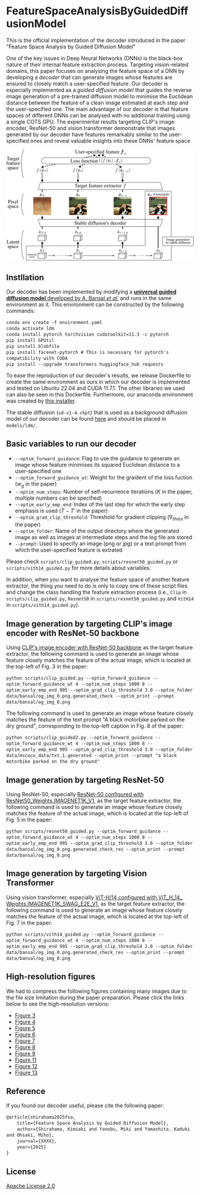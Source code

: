 # FeatureSpaceAnalysisByGuidedDiffusionModel
This is the official implementation of the decoder introduced in the paper "Feature Space Analysis by Guided Diffusion Model" 

One of the key issues in Deep Neural Networks (DNNs) is the black-box nature of their internal feature extraction process. Targeting vision-related domains, this paper focuses on analysing the feature space of a DNN by developing a *decoder* that can generate images whose features are ensured to closely match a user-specified feature. Our decoder is especially implemented as a *guided diffusion model* that guides the reverse image generation of a pre-trained diffusion model to minimise the Euclidean distance between the feature of a clean image estimated at each step and the user-specified one. The main advantage of our decoder is that feature spaces of different DNNs can be analysed with no additional training using a single COTS GPU. The experimental results targeting CLIP's image encoder, ResNet-50 and vision transformer demonstrate that images generated by our decoder have features remarkably similar to the user-specified ones and reveal valuable insights into these DNNs' feature space

<img width="800" src="https://github.com/KimiakiShirahama/FeatureSpaceAnalysisByGuidedDiffusionModel/blob/main/data/overview.png">

## Instllation
Our decoder has been implemented by modifying a [**universal guided diffusion model** developed by A. Bansal *et al.*](https://github.com/arpitbansal297/Universal-Guided-Diffusion) and runs in the same environment as it. This environment can be constructed by the following commands:   
```
conda env create -f environment.yaml
conda activate ldm
conda install pytorch torchvision cudatoolkit=11.3 -c pytorch
pip install GPUtil
pip install blobfile
pip install facenet-pytorch # This is necessary for pytorch's compatibility with CUDA
pip install --upgrade transformers huggingface_hub requests
```

To ease the reproduction of our decoder's results, we release Dockerfile to create the same environment as ours in which our decoder is implemented and tested on Ubuntu 22.04 and CUDA 11.7.1. The other libraries we used can also be seen in this Dockerfile. Furthermore, our anaconda environment was created by [this installer](https://repo.anaconda.com/archive/Anaconda3-2024.06-1-Linux-x86_64.sh).

The stable diffusion (`sd-v1-4.ckpt`) that is used as a background diffusion model of our decoder can be found [here](https://huggingface.co/CompVis/stable-diffusion-v-1-4-original) and should be placed in `models/ldm/`. 

## Basic variables to run our decoder

- `--optim_forward_guidance`: Flag to use the guidance to generate an image whose feature minimises its squared Euclidean distance to a user-specified one
- `--optim_forward_guidance_wt`: Weight for the graident of the loss fuction ($w_g$ in the paper)
- `--optim_num_steps`: Number of self-recurrence iterations ($K$ in the paper, multiple numbers can be specified)
- `--optim_early_emp_end`: Index of the last step for which the early step emphasis is used ($T - T'$ in the paper)
- `--optim_grad_clip_threshold`: Threshold for gradient clipping ($\nabla_{thres}$ in the paper)
- `--optim_folder`: Name of the output directory where the generated image as well as images at intermediate steps and the log file are stored
- `--prompt`: Used to specify an image (png or jpg) or a text prompt from which the user-specified feature is extrated  

Please check `scripts/clip_guided.py`, `scripts/resnet50_guided.py` or `scripts/vith14_guided.py` for more details about variables.

In addition, when you want to analyse the feature space of another feature extractor, the thing you need to do is only to copy one of these script files and change the class handling the feature extraction process (i.e., `Clip` in `scripts/clip_guided.py`, `Resnet50` in `scripts/resnet50_guided.py` and `VitH14` in `scripts/vith14_guided.py`). 

## Image generation by targeting CLIP's image encoder with ResNet-50 backbone

Using [CLIP's image encoder with ResNet-50 backbone](https://github.com/openai/CLIP) as the target feature extractor, the following command is used to generate an image whose feature closely matches the feature of the actual image, which is located at the top-left of Fig. 3 in the paper:
```
python scripts/clip_guided.py --optim_forward_guidance --optim_forward_guidance_wt 4 --optim_num_steps 1000 8 --optim_early_emp_end 995 --optim_grad_clip_threshold 3.0 --optim_folder data/bansal/og_img_0.png.generated_check --optim_print --prompt data/bansal/og_img_0.png
```

The following command is used to generate an image whose feature closely matches the feature of the text prompt "A black motorbike parked on the dry ground", corresponding to the top-left caption in Fig. 8 of the paper:
```
python scripts/clip_guided2.py --optim_forward_guidance --optim_forward_guidance_wt 4 --optim_num_steps 1000 8 --optim_early_emp_end 995 --optim_grad_clip_threshold 3.0 --optim_folder data/mscoco_data/txt_1.generated --optim_print --prompt "a black motorbike parked on the dry ground" 
```

## Image generation by targeting ResNet-50

Using ResNet-50, especially [ResNet-50 configured with ResNet50_Weights.IMAGENET1K_V1](https://docs.pytorch.org/vision/main/models/generated/torchvision.models.resnet50.html#torchvision.models.ResNet50_Weights), as the target feature extractor, the following command is used to generate an image whose feature closely matches the feature of the actual image, which is located at the top-left of Fig. 5 in the paper:
```
python scripts/resnet50_guided.py --optim_forward_guidance --optim_forward_guidance_wt 4 --optim_num_steps 1000 8 --optim_early_emp_end 995 --optim_grad_clip_threshold 3.0 --optim_folder data/bansal/og_img_0.png.generated_check_res --optim_print --prompt data/bansal/og_img_0.png
```

## Image generation by targeting Vision Transformer

Using vision transformer, especially [ViT-H/14 configured with ViT_H_14_ Weights.IMAGENET1K_SWAG_E2E_V1](https://docs.pytorch.org/vision/main/models/generated/torchvision.models.vit_h_14.html#torchvision.models.ViT_H_14_Weights), as the target feature extractor, the following command is used to generate an image whose feature closely matches the feature of the actual image, which is located at the top-left of Fig. 7 in the paper:
```
python scripts/vith14_guided.py --optim_forward_guidance --optim_forward_guidance_wt 4 --optim_num_steps 1000 8 --optim_early_emp_end 995 --optim_grad_clip_threshold 2.0 --optim_folder data/bansal/og_img_0.png.generated_check_res --optim_print --prompt data/bansal/og_img_0.png
```

## High-resolution figures
We had to compress the following figures containing many images due to the file size limitation during the paper preparation. Please click the links below to see the high-resolution versions: 
- [Figure 3](https://xxx)
- [Figure 4](https://xxx)
- [Figure 5](https://xxx)
- [Figure 6](https://xxx)
- [Figure 7](https://xxx)
- [Figure 8](https://xxx)
- [Figure 9](https://doshishaacjp-my.sharepoint.com/:b:/g/personal/kshiraha_mail_doshisha_ac_jp/EYvKeYjCbHBKhtTiUodXJ6QBFYtUzIzsLHFwf66OKCcguA?e=ANYCNB)
- [Figure 11](https://xxxx)
- [Figure 12](https://xxxx)
- [Figure 13](https://doshishaacjp-my.sharepoint.com/:b:/g/personal/kshiraha_mail_doshisha_ac_jp/EURmEACQRlREp9uJpZkKvL0B6ple-gs-D3UpkXbqOwsHRw)

## Reference
If you found our decoder useful, please cite the following paper:

```
@article{shirahama2025fsa,
    title={Feature Space Analysis by Guided Diffusion Model},
    author={Shirahama, Kimiaki and Yanobu, Miki and Yamashita, Kaduki and Ohsaki, Miho},
    journal={XXXX},
    year={2025}
}
```

## License

[Apache License 2.0](https://www.apache.org/licenses/LICENSE-2.0)
